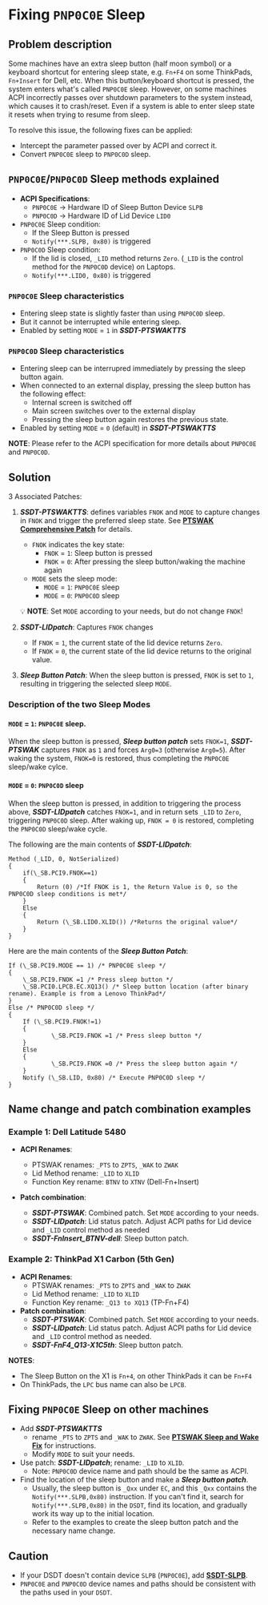 # Fixing `PNP0C0E` Sleep

## Problem description

Some machines have an extra sleep button (half moon symbol) or a keyboard shortcut for entering sleep state, e.g. `Fn+F4` on some ThinkPads, `Fn+Insert` for Dell, etc. When this button/keyboard shortcut is pressed, the system enters what's called `PNP0C0E` sleep. However, on some machines ACPI incorrectly passes over shutdown parameters to the system instead, which causes it to crash/reset. Even if a system is able to enter sleep state it resets when trying to resume from sleep. 

To resolve this issue, the following fixes can be applied:

- Intercept the parameter passed over by ACPI and correct it.
- Convert `PNP0C0E` sleep to `PNP0C0D` sleep.

## `PNP0C0E`/`PNP0C0D` Sleep methods explained

- **ACPI Specifications**:
	- `PNP0C0E` &rarr; Hardware ID of Sleep Button Device `SLPB`
	- `PNP0C0D` &rarr; Hardware ID of Lid Device `LID0`
- `PNP0C0E` Sleep condition:
	- If the Sleep Button is pressed
	- `Notify(***.SLPB, 0x80)` is triggered
- `PNP0C0D` Sleep condition:
  - If the lid is closed, `_LID` method returns `Zero`. (`_LID` is the control method for the `PNP0C0D` device) on Laptops.
  - `Notify(***.LID0, 0x80)` is triggered

### `PNP0C0E` Sleep characteristics

- Entering sleep state is slightly faster than using `PNP0C0D` sleep.
- But it cannot be interrupted while entering sleep.
- Enabled by setting `MODE` = `1` in ***SSDT-PTSWAKTTS***

### `PNP0C0D` Sleep characteristics

- Entering sleep can be interrupred immediately by pressing the sleep button again.
- When connected to an external display, pressing the sleep button has the following effect:
	- Internal screen is switched off 
	- Main screen switches over to the external display
	- Pressing the sleep button again restores the previous state.
- Enabled by setting `MODE` = `0` (default) in ***SSDT-PTSWAKTTS***

**NOTE**: Please refer to the ACPI specification for more details about `PNP0C0E` and `PNP0C0D`.

## Solution

3 Associated Patches:

1. ***SSDT-PTSWAKTTS***: defines variables `FNOK` and `MODE` to capture changes in `FNOK` and trigger the preferred sleep state. See [**PTSWAK Comprehensive Patch**](https://github.com/5T33Z0/OC-Little-Translated/tree/main/04_Fixing_Sleep_and_Wake_Issues/PTSWAK_Sleep_and_Wake_Fix) for details.
	- `FNOK` indicates the key state:  
		- `FNOK` = `1`: Sleep button is pressed
		- `FNOK` = `0`: After pressing the sleep button/waking the machine again
	- `MODE` sets the sleep mode:
		- `MODE` = `1`: `PNP0C0E` sleep
		- `MODE` = `0`: `PNP0C0D` sleep

	:bulb: **NOTE**: Set `MODE` according to your needs, but do not change `FNOK`!

2. ***SSDT-LIDpatch***: Captures `FNOK` changes

	- If `FNOK` = `1`, the current state of the lid device returns `Zero`.  
	- If `FNOK` = `0`, the current state of the lid device returns to the original value.

3. ***Sleep Button Patch***: When the sleep button is pressed, `FNOK` is set to `1`, resulting in triggering the selected sleep `MODE`.

### Description of the two Sleep Modes

#### `MODE` = `1`: `PNP0C0E` sleep. 
When the sleep button is pressed, ***Sleep button patch*** sets `FNOK=1`, ***SSDT-PTSWAK*** captures `FNOK` as `1` and forces `Arg0=3` (otherwise `Arg0=5`). After waking the system, `FNOK=0` is restored, thus completing the `PNP0C0E` sleep/wake cylce.

#### `MODE` = `0`: `PNP0C0D` sleep
When the sleep button is pressed, in addition to triggering the process above, ***SSDT-LIDpatch*** catches `FNOK=1`, and in return sets `_LID` to `Zero`, triggering `PNP0C0D` sleep. After waking up, `FNOK = 0` is restored, completing the `PNP0C0D` sleep/wake cycle.

The following are the main contents of ***SSDT-LIDpatch***:

```asl
Method (_LID, 0, NotSerialized)
{
    if(\_SB.PCI9.FNOK==1)
    {
        Return (0) /*If FNOK is 1, the Return Value is 0, so the PNP0C0D sleep conditions is met*/
    }
    Else
    {
        Return (\_SB.LID0.XLID()) /*Returns the original value*/
    }
}
```
Here are the main contents of the ***Sleep Button Patch***:

```asl
If (\_SB.PCI9.MODE == 1) /* PNP0C0E sleep */
{
    \_SB.PCI9.FNOK =1 /* Press sleep button */
    \_SB.PCI0.LPCB.EC.XQ13() /* Sleep button location (after binary rename). Example is from a Lenovo ThinkPad*/
}
Else /* PNP0C0D sleep */
{
    If (\_SB.PCI9.FNOK!=1)
    {
            \_SB.PCI9.FNOK =1 /* Press sleep button */
    }
    Else
    {
            \_SB.PCI9.FNOK =0 /* Press the sleep button again */
    }
    Notify (\_SB.LID, 0x80) /* Execute PNP0C0D sleep */
}
```

## Name change and patch combination examples

### Example 1: Dell Latitude 5480

- **ACPI Renames**:
  - PTSWAK renames: `_PTS` to `ZPTS`, `_WAK` to `ZWAK`
  - Lid Method rename: `_LID` to `XLID`
  - Function Key rename: `BTNV` to `XTNV` (Dell-Fn+Insert)

- **Patch combination**:
  - ***SSDT-PTSWAK***: Combined patch. Set `MODE` according to your needs.
  - ***SSDT-LIDpatch***: Lid status patch. Adjust ACPI paths for Lid device and `_LID` control method as needed
  - ***SSDT-FnInsert_BTNV-dell***: Sleep button patch.

### Example 2: ThinkPad X1 Carbon (5th Gen)
- **ACPI Renames**:
	- PTSWAK renames: `_PTS` to `ZPTS` and `_WAK` to `ZWAK`
	- Lid Method rename: `_LID` to `XLID`
	- Function Key rename: `_Q13 to XQ13` (TP-Fn+F4)
- **Patch combination**:
  - ***SSDT-PTSWAK***: Combined patch. Set `MODE` according to your needs.
  - ***SSDT-LIDpatch***: Lid status patch. Adjust ACPI paths for Lid device and `_LID` control method as needed.
  - ***SSDT-FnF4_Q13-X1C5th***: Sleep button patch.

**NOTES**:

- The Sleep Button on the X1 is `Fn+4`, on other ThinkPads it can be `Fn+F4`  
- On ThinkPads, the `LPC` bus name can also be `LPCB`.

## Fixing `PNP0C0E` Sleep on other machines

- Add ***SSDT-PTSWAKTTS*** 
	- rename `_PTS` to `ZPTS` and `_WAK` to `ZWAK`. See [**PTSWAK Sleep and Wake Fix**](https://github.com/5T33Z0/OC-Little-Translated/tree/main/04_Fixing_Sleep_and_Wake_Issues/PTSWAK_Sleep_and_Wake_Fix) for instructions. 
	- Modify `MODE` to suit your needs.
- Use patch: ***SSDT-LIDpatch***; rename: `_LID` to `XLID`.
	- Note: `PNP0C0D` device name and path should be the same as ACPI.
- Find the location of the sleep button and make a ***Sleep button patch***.
  - Usually, the sleep button is `_Qxx` under `EC`, and this `_Qxx` contains the `Notify(***.SLPB,0x80)` instruction. If you can't find it, search for `Notify(***.SLPB,0x80)` in the `DSDT`, find its location, and gradually work its way up to the initial location.
  - Refer to the examples to create the sleep button patch and the necessary name change.

## Caution
- If your DSDT doesn't contain device `SLPB` (`PNP0C0E`), add [**SSDT-SLPB**](https://github.com/5T33Z0/OC-Little-Translated/tree/main/01_Adding_missing_Devices_and_enabling_Features/Power_and_Sleep_Button_(SSDT-PWRB:SSDT-SLPB)).
- `PNP0C0E` and `PNP0C0D` device names and paths should be consistent with the paths used in your `DSDT`.
